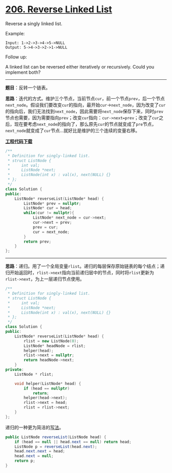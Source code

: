 # [206. Reverse Linked List](https://leetcode.com/problems/reverse-linked-list/)

Reverse a singly linked list.

Example:

    Input: 1->2->3->4->5->NULL
    Output: 5->4->3->2->1->NULL
Follow up:

A linked list can be reversed either iteratively or recursively. Could you implement both?

-----

**题目**：反转一个链表。

**思路**：迭代的方式。维护三个节点，当前节点`cur`，前一个节点`prev`，后一个节点`next_node`。假设我们要改变`cur`的指向，最开始`cur`->`next_node`，因为改变了`cur`的指向后，我们无法找到`next_node`，因此需要将`next_node`保存下来，同时`prev`节点也需要，因为需要指向`prev`；改变`cur`指向：`cur->next=prev`；改变了`cur`之后，现在要考虑`next_node`的指向了，那么原先`cur`的节点就变成了`pre`节点，`next_node`就变成了`cur`节点...就好比是维护的三个连续的变量右移。

[**工程代码下载**](https://github.com/abesft/leetcode)

```cpp
/**
 * Definition for singly-linked list.
 * struct ListNode {
 *     int val;
 *     ListNode *next;
 *     ListNode(int x) : val(x), next(NULL) {}
 * };
 */
class Solution {
public:
    ListNode* reverseList(ListNode* head) {
        ListNode* prev = nullptr;
        ListNode* cur = head;
        while(cur != nullptr){
            ListNode* next_node = cur->next;
            cur->next = prev;
            prev = cur;
            cur = next_node;
        }
        return prev;
    }
};
```

-----

**思路**：递归。用了一个全局变量`rlist`。递归的每层保存原始链表的每个结点；递归开始返回时，`rlist->next`指向当前递归层中的节点，同时将`rlist`更新为`rlist->next`，为上一层递归节点使用。

```cpp
/**
 * Definition for singly-linked list.
 * struct ListNode {
 *     int val;
 *     ListNode *next;
 *     ListNode(int x) : val(x), next(NULL) {}
 * };
 */
class Solution {
public:
    ListNode* reverseList(ListNode* head) {
        rlist = new ListNode(0);
        ListNode* headNode = rlist;
        helper(head);
        rlist->next = nullptr;
        return headNode->next;
    }
private:
    ListNode * rlist;

    void helper(ListNode* head) {
        if (head == nullptr)
            return;
        helper(head->next);
        rlist->next = head;
        rlist = rlist->next;
    }
};
```

递归的一种更为简洁的[写法](https://leetcode.com/problems/reverse-linked-list/solution/)。

```java
public ListNode reverseList(ListNode head) {
    if (head == null || head.next == null) return head;
    ListNode p = reverseList(head.next);
    head.next.next = head;
    head.next = null;
    return p;
}
```